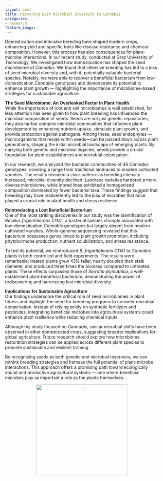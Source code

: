 ```yaml
---
layout: post
title: Restoring Lost Microbial Diversity in Cannabis
categories:
- Research
feature_image: 
---
```


Domestication and intensive breeding have shaped modern crops, enhancing yield and specific traits like disease resistance and chemical composition. However, this process has also consequences for plant-microbe interactions. In our recent study, conducted at Graz University of Technology, We investigated how domestication has shaped the seed microbiome of *Cannabis*. We found that intensive breeding has led to a loss of seed microbial diversity and, with it, potentially valuable bacterial species. Notably, we were able to recover a beneficial bacterium from low-domestication *Cannabis* genotypes and demonstrate its potential to enhance plant growth — highlighting the importance of microbiome-based strategies for sustainable agriculture.

**The Seed Microbiome: An Overlooked Factor in Plant Health**
<br>
While the importance of root and soil microbiomes is well established, far less attention has been given to how plant breeding has influenced the microbial composition of seeds. Seeds are not just genetic repositories; they also harbor complex microbial communities that influence plant development by enhancing nutrient uptake, stimulate plant growth, and provide protection against pathogens. Among these, seed endophytes — microorganisms that reside within seeds—can be passed down across plant generations, shaping the initial microbial landscape of emerging plants. By carrying both genetic and microbial legacies, seeds provide a crucial foundation for plant establishment and microbial colonization.

In our research, we analyzed the bacterial communities of 46 *Cannabis* genotypes, covering a range from traditional landraces to modern cultivated varieties. The results revealed a clear pattern: as breeding intensity increased, microbial diversity declined. Landrace varieties harbored a more diverse microbiome, while inbred lines exhibited a homogenized composition dominated by fewer bacterial taxa. These findings suggest that breeding may have inadvertently led to the loss of microbes that once played a crucial role in plant health and stress resilience.

**Reintroducing a Lost Beneficial Bacterium**
<br>
One of the most striking discoveries in our study was the identification of *Bacillus frigoritolerans* C1141, a bacterial species strongly associated with low-domestication *Cannabis* genotypes but largely absent from modern cultivated varieties. Whole-genome sequencing revealed that this bacterium possesses genes linked to plant growth promotion, including phytohormone production, nutrient solubilization, and stress resistance.

To test its potential, we reintroduced *B. frigoritolerans* C1141 to *Cannabis* plants in both controlled and field experiments. The results were remarkable: treated plants grew 43% taller, nearly doubled their stalk diameter, and produced three times the biomass compared to untreated plants. These effects surpassed those of *Serratia plymuthica*, a well-established plant-beneficial bacterium, demonstrating the power of rediscovering and harnessing lost microbial diversity.

**Implications for Sustainable Agriculture**
<br>
Our findings underscore the critical role of seed microbiomes in plant fitness and highlight the need for breeding programs to consider microbial conservation. Instead of relying solely on synthetic fertilizers and pesticides, integrating beneficial microbes into agricultural systems could enhance plant resilience while reducing chemical inputs.

Although my study focused on *Cannabis*, similar microbial shifts have been observed in other domesticated crops, suggesting broader implications for global agriculture. Future research should explore how microbiome restoration strategies can be applied across different plant species to promote sustainable and resilient farming.

By recognizing seeds as both genetic and microbial reservoirs, we can rethink breeding strategies and harness the full potential of plant-microbe interactions. This approach offers a promising path toward ecologically sound and productive agricultural systems — one where beneficial microbes play as important a role as the plants themselves.

<center><img src="{{ site.baseurl }}/assets/cannabis-draw-mod1.png" class="img-thumbnail" width="300" height=auto alt="..."></center>


<!-- Rediscovering Nature — How Cannabis Seeds Can Hold the Key to Sustainable Agriculture - the first version

Modern agriculture has transformed how we cultivate plants, but it has also come at a cost: soil degradation, loss of biodiversity, and reduced microbial diversity in plants. Our new study at Graz University of Technology reveals how the process of plant domestication has altered the microbial communities inside *Cannabis* seeds — sometimes for the worse. The good news? A beneficial bacterium lost during domestication has been recovered and could help boost plant growth and resilience.

**The Hidden World Inside a Seed**
<br>
While we often think of seeds as tiny capsules carrying the next generation of plants, they are much more than that. Seeds also house a vast community of microorganisms, known as the microbiome, which plays a crucial role in plant health. These microbes can help plants absorb nutrients, resist diseases, and even tolerate harsh environmental conditions. However, selective breeding and intensive farming may have disrupted this delicate microbial balance.

In our study, we analyzed the bacterial communities of *Cannabis* seeds from 46 different plant genotypes, spanning from landraces to modern varieties. We found that as *Cannabis* was selectively bred for specific traits—such as fiber production or high cannabinoid content—the diversity of its seed microbiome decreased. In particular, heavily domesticated plants had a more uniform microbial composition, missing many of the beneficial bacteria found in their wild ancestors.

**A Bacterium with Superpowers**
<br>
Among the microbial species lost in domesticated *Cannabis* was a particularly promising one: *Bacillus frigoritolerans* C1141. This bacterium, originally found in low-domestication *Cannabis* seeds, possesses genes that enable it to promote plant growth, improve stress tolerance, and enhance nutrient uptake. We tested its potential by reintroducing it to *Cannabis* plants and observed remarkable results.

Under field conditions, plants treated with *B. frigoritolerans* grew significantly taller, developed thicker stalks, and produced three times more biomass than untreated plants. This bacterium appears to act as a natural plant booster, making *Cannabis* more robust without the need for synthetic fertilizers or pesticides.

**What This Means for Agriculture**
<br>
The findings highlight the untapped potential of seed microbiomes in agriculture. By preserving and restoring beneficial microbes lost during domestication, we could develop more resilient crops that require fewer chemical inputs. This approach aligns with the growing movement toward sustainable farming practices that work in harmony with nature rather than against it.

While this study focused on *Cannabis*, the implications extend to many other crops. If scientists can identify and harness beneficial seed microbes in wheat, corn, and rice, for example, we could enhance global food security while reducing agriculture’s environmental footprint.

**The next step?**
<br>
Further research into how these bacteria function and interact with plants, and how they can be integrated into agricultural systems. In the future, farmers may be able to "rewild" their crops—not by abandoning agriculture, but by reintroducing the microscopic allies that plants evolved with over millennia.

This study serves as a reminder that sometimes, nature already has the best solutions—we just need to look a little closer.

Restoring Lost Microbial Diversity: How Cannabis Seeds Hold Potential for Sustainable Cultivation - The current version

Rediscovering the Microbial Legacy of Seeds: How Cannabis Domestication Altered Its Microbiome - Another version

Seeds carry more than just genetic material; they are living reservoirs of microbial communities passed from one plant generation to the next. This process, known as microbial inheritance, plays a fundamental role in plant health and adaptation. However, modern breeding practices have largely overlooked this hidden legacy, often disrupting long-standing plant-microbe relationships in pursuit of specific agronomic traits.

In our research, we investigated how domestication has shaped the seed microbiome of *Cannabis*. By analyzing 46 *Cannabis* genotypes, ranging from traditional landraces to intensively bred varieties, I found that breeding has led to a significant reduction in microbial diversity. As selection pressures focused on plant traits such as cannabinoid content and fiber quality, the complexity of the seed microbiome diminished, potentially stripping plants of beneficial microbial partners accumulated over thousands of years.

The loss of these microbial allies raises important questions about how breeding decisions have influenced plant resilience. Among the missing microbes, We identified *Bacillus frigoritolerans* C1141, a bacterium highly associated to low-domestication *Cannabis* genotypes and nearly absent in modern cultivated varieties. This bacterium possesses a suite of plant-beneficial traits, including the ability to solubilize nutrients, enhance stress tolerance, and promote growth through phytohormone production.

When seeds germinate, the surviving microbes establish a foundation for the plant’s microbiome, influencing root development, disease resistance, and nutrient uptake. In highly domesticated *Cannabis* varieties, this process appears to be increasingly dominated by a narrower set of microbial species, potentially limiting the plant’s ability to respond to environmental challenges.

To test whether lost microbial diversity could be restored, we reintroduced *B. frigoritolerans* C1141 to *Cannabis* plants under both controlled and field conditions. The results were striking: treated plants grew 43% taller, developed nearly double the stalk diameter, and produced three times the biomass compared to untreated controls. These findings suggest that reintroducing beneficial microbes lost during domestication could serve as a powerful tool for improving crop performance without relying on synthetic inputs.

This study highlights the need for a microbiome-aware approach to plant breeding. By integrating microbial conservation into agricultural strategies, we could develop crops that naturally resist pathogens, adapt to stress, and optimize nutrient uptake. Rather than viewing plants as standalone organisms, we must recognize them as holobionts—intimately connected with their microbial symbionts.

As we refine our understanding of microbial inheritance, we open new possibilities for transforming agriculture. Moving beyond a reliance on chemical interventions, we can leverage the power of plant-associated microbes to create more resilient and sustainable cropping systems. In the case of *Cannabis*—and potentially many other crops—the key to future agricultural success may lie not just in the genes of the plant, but in the invisible microbial partners it carries within its seeds.-->

